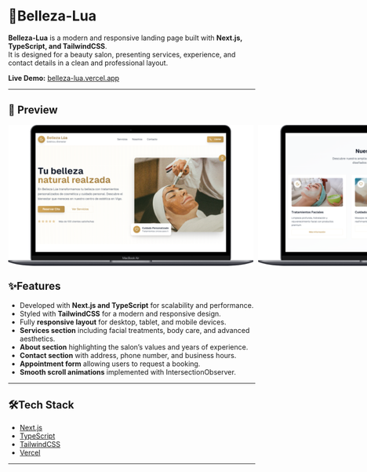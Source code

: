 # 🌙Belleza-Lua

**Belleza-Lua** is a modern and responsive landing page built with **Next.js, TypeScript, and TailwindCSS**.  
It is designed for a beauty salon, presenting services, experience, and contact details in a clean and professional layout.

**Live Demo:** [belleza-lua.vercel.app](https://belleza-lua.vercel.app/)

---
## 📸 Preview

<div style="display: flex; gap: 10px;">
  <img src="public/captura1.png" alt="Belleza Lua Screenshot" width="500"/>
  <img src="public/captura3.png" alt="Belleza Lua Screenshot" width="500"/>
</div>


## ✨Features

- Developed with **Next.js and TypeScript** for scalability and performance.  
- Styled with **TailwindCSS** for a modern and responsive design.  
- Fully **responsive layout** for desktop, tablet, and mobile devices.  
- **Services section** including facial treatments, body care, and advanced aesthetics.  
- **About section** highlighting the salon’s values and years of experience.  
- **Contact section** with address, phone number, and business hours.  
- **Appointment form** allowing users to request a booking.  
- **Smooth scroll animations** implemented with IntersectionObserver.  

---

## 🛠️Tech Stack

- [Next.js](https://nextjs.org/)  
- [TypeScript](https://www.typescriptlang.org/)  
- [TailwindCSS](https://tailwindcss.com/)  
- [Vercel](https://vercel.com/)  

---


